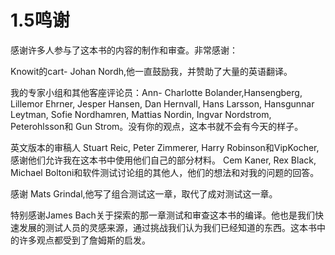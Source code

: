 # 1.5鸣谢


感谢许多人参与了这本书的内容的制作和审查。非常感谢：

Knowit的cart- Johan Nordh,他一直鼓励我，并赞助了大量的英语翻译。

我的专家小组和其他客座评论员：Ann- Charlotte Bolander,Hansengberg, Lillemor Ehrner, Jesper Hansen, Dan Hernvall, Hans Larsson, Hansgunnar Leytman, Sofie Nordhamren, Mattias Nordin, Ingvar Nordstrom, Peterohlsson和 Gun Strom。没有你的观点，这本书就不会有今天的样子。

英文版本的审稿人 Stuart Reic, Peter Zimmerer, Harry Robinson和VipKocher,感谢他们允许我在这本书中使用他们自己的部分材料。 Cem Kaner, Rex Black, Michael Boltoni和软件测试讨论组的其他人，他们的想法和对我的问题的回答。

感谢 Mats Grindal,他写了组合测试这一章，取代了成对测试这一章。

特别感谢James Bach关于探索的那一章测试和审查这本书的编译。他也是我们快速发展的测试人员的灵感来源，通过挑战我们认为我们已经知道的东西。这本书中的许多观点都受到了詹姆斯的启发。

